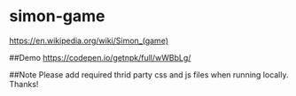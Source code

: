 # simon-game
https://en.wikipedia.org/wiki/Simon_(game)

##Demo
https://codepen.io/getnpk/full/wWBbLg/

##Note
Please add required thrid party css and js files when running locally. Thanks!
